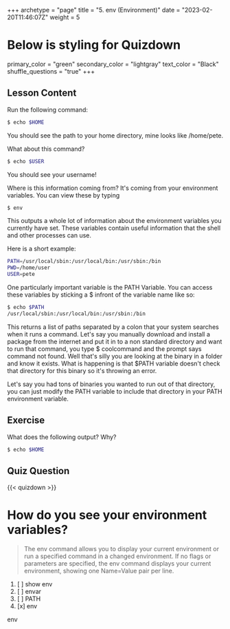 +++
archetype = "page"
title = "5. env (Environment)"
date = "2023-02-20T11:46:07Z"
weight = 5
# Below is styling for Quizdown
primary_color = "green"
secondary_color = "lightgray"
text_color = "Black"
shuffle_questions = "true"
+++

## Lesson Content

Run the following command: 

```bash
$ echo $HOME
```

You should see the path to your home directory, mine looks like /home/pete. 

What about this command? 

```bash
$ echo $USER
 ```

You should see your username!

Where is this information coming from? It's coming from your environment variables. You can view these by typing

```bash
$ env
 ```

This outputs a whole lot of information about the environment variables you currently have set. These variables contain useful information that the shell and other processes can use.

Here is a short example:

```bash
PATH=/usr/local/sbin:/usr/local/bin:/usr/sbin:/bin
PWD=/home/user
USER=pete
```


One particularly important variable is the PATH Variable. You can access these variables by sticking a $ infront of the variable name like so:

```bash
$ echo $PATH
/usr/local/sbin:/usr/local/bin:/usr/sbin:/bin
```

This returns a list of paths separated by a colon that your system searches when it runs a command. Let's say you manually download and install a package from the internet and put it in to a non standard directory and want to run that command, you type $ coolcommand and the prompt says command not found. Well that's silly you are looking at the binary in a folder and know it exists. What is happening is that $PATH variable doesn't check that directory for this binary so it's throwing an error. 

Let's say you had tons of binaries you wanted to run out of that directory, you can just modify the PATH variable to include that directory in your PATH environment variable.


## Exercise

What does the following output? Why?
```bash
$ echo $HOME
```

## Quiz Question

{{< quizdown >}}

# How do you see your environment variables?

> The env command allows you to display your current environment or run a specified command in a changed environment. If no flags or parameters are specified, the env command displays your current environment, showing one Name=Value pair per line.

1. [ ]  show env
2. [ ] envar
3. [ ] PATH
4. [x] env

env

